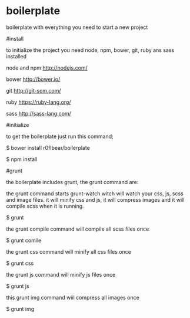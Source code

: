 boilerplate
===========

boilerplate with everything you need to start a new project

#install

to initialize the project you need node, npm, bower, git, ruby ans sass installed

node and npm http://nodejs.com/

bower http://bower.io/

git http://git-scm.com/

ruby https://ruby-lang.org/

sass http://sass-lang.com/

#initialize

to get the boilerplate just run this command;

$ bower install r0flbear/boilerplate

$ npm install

#grunt

the boilerplate includes grunt, the grunt command are:


the grunt command starts grunt-watch witch will watch your css, js, scss and image files.
it will minify css and js, it will compress images and it will compile scss when it is running.

$ grunt


the grunt compile command will compile all scss files once

$ grunt comile


the grunt css command will minify all css files once

$ grunt css


the grunt js command will minify js files once

$ grunt js


this grunt img command wiil compress all images once

$ grunt img